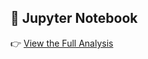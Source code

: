 ## 📂 Jupyter Notebook  
👉 [View the Full Analysis](https://github.com/hypetony/spotify-and-apple/blob/main/Untitled.ipynb)  
